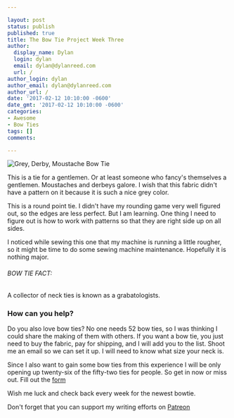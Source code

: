 ```yaml
---

layout: post
status: publish
published: true
title: The Bow Tie Project Week Three
author:
  display_name: Dylan
  login: dylan
  email: dylan@dylanreed.com
  url: /
author_login: dylan
author_email: dylan@dylanreed.com
author_url: /
date: '2017-02-12 10:10:00 -0600'
date_gmt: '2017-02-12 10:10:00 -0600'
categories:
- Awesome
- Bow Ties
tags: []
comments:

---
```


![Grey, Derby, Moustache Bow Tie](https://raw.githubusercontent.com/dylanreed/dylanreed.com/gh-pages/Images/Bowtie-week-6.jpg)

This is a tie for a gentlemen. Or at least someone who fancy's themselves a gentlemen. Moustaches and derbeys galore. I wish that this fabric didn't have a pattern on it because it is such a nice grey color. 

This is a round point tie. I didn't have my rounding game very well figured out, so the edges are less perfect. But I am learning. One thing I need to figure out is how to work with patterns so that they are right side up on all sides. 

I noticed while sewing this one that my machine is running a little rougher, so it might be time to do some sewing machine maintenance. Hopefully it is nothing major. 


<h6>BOW TIE FACT:</h6>

A collector of neck ties is known as a grabatologists.

<h3>How can you help?</h3>

Do you also love bow ties? No one needs 52 bow ties, so I was thinking I could share the making of them with others. If you want a bow tie, you just need to buy the fabric, pay for shipping,  and I will add you to the list. Shoot me an email so we can set it up. I will need to know what size your neck is. 

Since I also want to gain some bow ties from this experience I will be only opening up twenty-six of the fifty-two ties for people. So get in now or miss out. Fill out the [form](http://dylan.la/2j1ogU3)

Wish me luck and check back every week for the newest bowtie.

Don't forget that you can support my writing efforts on [Patreon](https://www.patreon.com/dylanreed)




